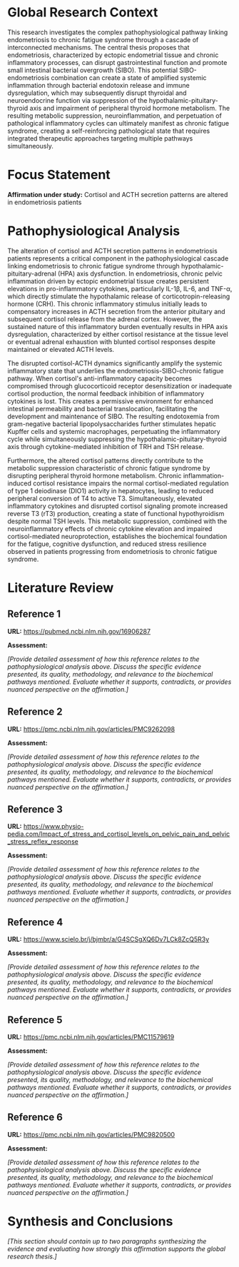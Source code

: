 # Global Research Context

This research investigates the complex pathophysiological pathway linking endometriosis to chronic fatigue syndrome through a cascade of interconnected mechanisms. The central thesis proposes that endometriosis, characterized by ectopic endometrial tissue and chronic inflammatory processes, can disrupt gastrointestinal function and promote small intestinal bacterial overgrowth (SIBO). This potential SIBO-endometriosis combination can create a state of amplified systemic inflammation through bacterial endotoxin release and immune dysregulation, which may subsequently disrupt thyroidal and neuroendocrine function via suppression of the hypothalamic-pituitary-thyroid axis and impairment of peripheral thyroid hormone metabolism. The resulting metabolic suppression, neuroinflammation, and perpetuation of pathological inflammatory cycles can ultimately manifest as chronic fatigue syndrome, creating a self-reinforcing pathological state that requires integrated therapeutic approaches targeting multiple pathways simultaneously.

# Focus Statement

**Affirmation under study:** Cortisol and ACTH secretion patterns are altered in endometriosis patients

# Pathophysiological Analysis

The alteration of cortisol and ACTH secretion patterns in endometriosis patients represents a critical component in the pathophysiological cascade linking endometriosis to chronic fatigue syndrome through hypothalamic-pituitary-adrenal (HPA) axis dysfunction. In endometriosis, chronic pelvic inflammation driven by ectopic endometrial tissue creates persistent elevations in pro-inflammatory cytokines, particularly IL-1β, IL-6, and TNF-α, which directly stimulate the hypothalamic release of corticotropin-releasing hormone (CRH). This chronic inflammatory stimulus initially leads to compensatory increases in ACTH secretion from the anterior pituitary and subsequent cortisol release from the adrenal cortex. However, the sustained nature of this inflammatory burden eventually results in HPA axis dysregulation, characterized by either cortisol resistance at the tissue level or eventual adrenal exhaustion with blunted cortisol responses despite maintained or elevated ACTH levels.

The disrupted cortisol-ACTH dynamics significantly amplify the systemic inflammatory state that underlies the endometriosis-SIBO-chronic fatigue pathway. When cortisol's anti-inflammatory capacity becomes compromised through glucocorticoid receptor desensitization or inadequate cortisol production, the normal feedback inhibition of inflammatory cytokines is lost. This creates a permissive environment for enhanced intestinal permeability and bacterial translocation, facilitating the development and maintenance of SIBO. The resulting endotoxemia from gram-negative bacterial lipopolysaccharides further stimulates hepatic Kupffer cells and systemic macrophages, perpetuating the inflammatory cycle while simultaneously suppressing the hypothalamic-pituitary-thyroid axis through cytokine-mediated inhibition of TRH and TSH release.

Furthermore, the altered cortisol patterns directly contribute to the metabolic suppression characteristic of chronic fatigue syndrome by disrupting peripheral thyroid hormone metabolism. Chronic inflammation-induced cortisol resistance impairs the normal cortisol-mediated regulation of type 1 deiodinase (DIO1) activity in hepatocytes, leading to reduced peripheral conversion of T4 to active T3. Simultaneously, elevated inflammatory cytokines and disrupted cortisol signaling promote increased reverse T3 (rT3) production, creating a state of functional hypothyroidism despite normal TSH levels. This metabolic suppression, combined with the neuroinflammatory effects of chronic cytokine elevation and impaired cortisol-mediated neuroprotection, establishes the biochemical foundation for the fatigue, cognitive dysfunction, and reduced stress resilience observed in patients progressing from endometriosis to chronic fatigue syndrome.

# Literature Review

## Reference 1

**URL:** https://pubmed.ncbi.nlm.nih.gov/16906287

**Assessment:**

*[Provide detailed assessment of how this reference relates to the pathophysiological analysis above. Discuss the specific evidence presented, its quality, methodology, and relevance to the biochemical pathways mentioned. Evaluate whether it supports, contradicts, or provides nuanced perspective on the affirmation.]*

## Reference 2

**URL:** https://pmc.ncbi.nlm.nih.gov/articles/PMC9262098

**Assessment:**

*[Provide detailed assessment of how this reference relates to the pathophysiological analysis above. Discuss the specific evidence presented, its quality, methodology, and relevance to the biochemical pathways mentioned. Evaluate whether it supports, contradicts, or provides nuanced perspective on the affirmation.]*

## Reference 3

**URL:** https://www.physio-pedia.com/Impact_of_stress_and_cortisol_levels_on_pelvic_pain_and_pelvic_stress_reflex_response

**Assessment:**

*[Provide detailed assessment of how this reference relates to the pathophysiological analysis above. Discuss the specific evidence presented, its quality, methodology, and relevance to the biochemical pathways mentioned. Evaluate whether it supports, contradicts, or provides nuanced perspective on the affirmation.]*

## Reference 4

**URL:** https://www.scielo.br/j/bjmbr/a/G4SCSgXQ6Dv7LCk8ZcQ5R3y

**Assessment:**

*[Provide detailed assessment of how this reference relates to the pathophysiological analysis above. Discuss the specific evidence presented, its quality, methodology, and relevance to the biochemical pathways mentioned. Evaluate whether it supports, contradicts, or provides nuanced perspective on the affirmation.]*

## Reference 5

**URL:** https://pmc.ncbi.nlm.nih.gov/articles/PMC11579619

**Assessment:**

*[Provide detailed assessment of how this reference relates to the pathophysiological analysis above. Discuss the specific evidence presented, its quality, methodology, and relevance to the biochemical pathways mentioned. Evaluate whether it supports, contradicts, or provides nuanced perspective on the affirmation.]*

## Reference 6

**URL:** https://pmc.ncbi.nlm.nih.gov/articles/PMC9820500

**Assessment:**

*[Provide detailed assessment of how this reference relates to the pathophysiological analysis above. Discuss the specific evidence presented, its quality, methodology, and relevance to the biochemical pathways mentioned. Evaluate whether it supports, contradicts, or provides nuanced perspective on the affirmation.]*

# Synthesis and Conclusions

*[This section should contain up to two paragraphs synthesizing the evidence and evaluating how strongly this affirmation supports the global research thesis.]*

